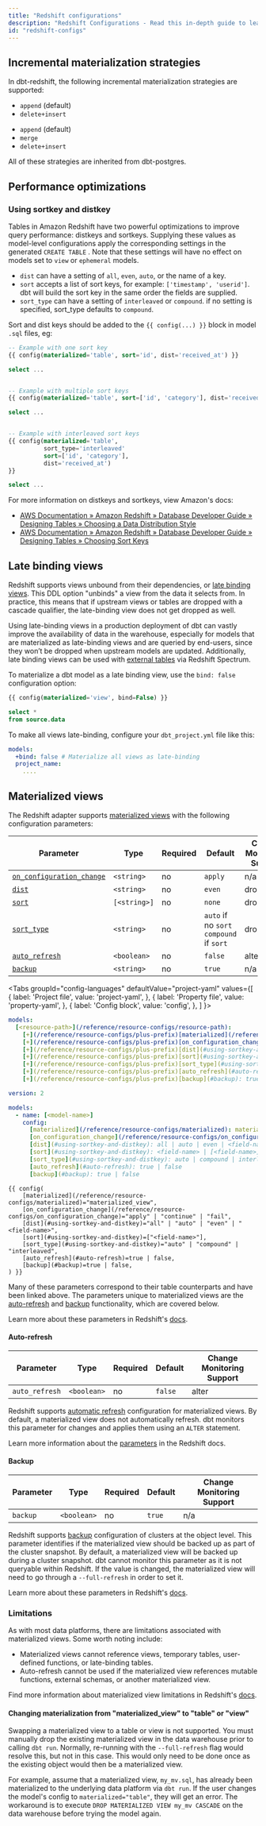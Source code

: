 ```yaml
---
title: "Redshift configurations"
description: "Redshift Configurations - Read this in-depth guide to learn about configurations in dbt."
id: "redshift-configs"
---
```


<!----
To-do:
- use the reference doc structure for this article/split into separate articles
- think about whether some of these should be outside of models
--->

## Incremental materialization strategies

In dbt-redshift, the following incremental materialization strategies are supported:

<VersionBlock lastVersion="1.5">

- `append` (default)
- `delete+insert`
  
</VersionBlock>

<VersionBlock firstVersion="1.6">

- `append` (default)
- `merge`
- `delete+insert`

</VersionBlock>

All of these strategies are inherited from dbt-postgres.

## Performance optimizations

### Using sortkey and distkey

Tables in Amazon Redshift have two powerful optimizations to improve query performance: distkeys and sortkeys. Supplying these values as model-level configurations apply the corresponding settings in the generated `CREATE TABLE` <Term id="ddl" />. Note that these settings will have no effect on models set to `view` or `ephemeral` models.

- `dist` can have a setting of `all`, `even`, `auto`, or the name of a key.
- `sort` accepts a list of sort keys, for example: `['timestamp', 'userid']`. dbt will build the sort key in the same order the fields are supplied.
- `sort_type` can have a setting of `interleaved` or `compound`. if no setting is specified, sort_type defaults to `compound`.

Sort and dist keys should be added to the `{{ config(...) }}` block in model `.sql` files, eg:

<File name='my_model.sql'>

```sql
-- Example with one sort key
{{ config(materialized='table', sort='id', dist='received_at') }}

select ...


-- Example with multiple sort keys
{{ config(materialized='table', sort=['id', 'category'], dist='received_at') }}

select ...


-- Example with interleaved sort keys
{{ config(materialized='table',
          sort_type='interleaved'
          sort=['id', 'category'],
          dist='received_at')
}}

select ...
```

</File>

For more information on distkeys and sortkeys, view Amazon's docs:

- [AWS Documentation » Amazon Redshift » Database Developer Guide » Designing Tables » Choosing a Data Distribution Style](https://docs.aws.amazon.com/redshift/latest/dg/t_Distributing_data.html)
- [AWS Documentation » Amazon Redshift » Database Developer Guide » Designing Tables » Choosing Sort Keys](https://docs.aws.amazon.com/redshift/latest/dg/t_Sorting_data.html)

## Late binding views

Redshift supports <Term id="view">views</Term> unbound from their dependencies, or [late binding views](https://docs.aws.amazon.com/redshift/latest/dg/r_CREATE_VIEW.html#late-binding-views). This DDL option "unbinds" a view from the data it selects from. In practice, this means that if upstream views or tables are dropped with a cascade qualifier, the late-binding view does not get dropped as well.

Using late-binding views in a production deployment of dbt can vastly improve the availability of data in the warehouse, especially for models that are materialized as late-binding views and are queried by end-users, since they won’t be dropped when upstream models are updated. Additionally, late binding views can be used with [external tables](https://docs.aws.amazon.com/redshift/latest/dg/r_CREATE_EXTERNAL_TABLE.html) via Redshift Spectrum.

To materialize a dbt model as a late binding view, use the `bind: false` configuration option:

<File name='my_view.sql'>

```sql
{{ config(materialized='view', bind=False) }}

select *
from source.data
```

</File>

To make all views late-binding, configure your `dbt_project.yml` file like this:

<File name='dbt_project.yml'>

```yaml
models:
  +bind: false # Materialize all views as late-binding
  project_name:
    ....
```

</File>

<VersionBlock firstVersion="1.6">

## Materialized views

The Redshift adapter supports [materialized views](https://docs.aws.amazon.com/redshift/latest/dg/materialized-view-overview.html)
with the following configuration parameters:

| Parameter                                                                        | Type         | Required | Default                                        | Change Monitoring Support |
|----------------------------------------------------------------------------------|--------------|----------|------------------------------------------------|---------------------------|
| [`on_configuration_change`](/reference/resource-configs/on_configuration_change) | `<string>`   | no       | `apply`                                        | n/a                       |
| [`dist`](#using-sortkey-and-distkey)                                             | `<string>`   | no       | `even`                                         | drop/create               |
| [`sort`](#using-sortkey-and-distkey)                                             | `[<string>]` | no       | `none`                                         | drop/create               |
| [`sort_type`](#using-sortkey-and-distkey)                                        | `<string>`   | no       | `auto` if no `sort` <br />`compound` if `sort` | drop/create               |
| [`auto_refresh`](#auto-refresh)                                                  | `<boolean>`  | no       | `false`                                        | alter                     |
| [`backup`](#backup)                                                              | `<string>`   | no       | `true`                                         | n/a                       |

<Tabs
  groupId="config-languages"
  defaultValue="project-yaml"
  values={[
    { label: 'Project file', value: 'project-yaml', },
    { label: 'Property file', value: 'property-yaml', },
    { label: 'Config block', value: 'config', },
  ]
}>


<TabItem value="project-yaml">

<File name='dbt_project.yml'>

```yaml
models:
  [<resource-path>](/reference/resource-configs/resource-path):
    [+](/reference/resource-configs/plus-prefix)[materialized](/reference/resource-configs/materialized): materialized_view
    [+](/reference/resource-configs/plus-prefix)[on_configuration_change](/reference/resource-configs/on_configuration_change): apply | continue | fail
    [+](/reference/resource-configs/plus-prefix)[dist](#using-sortkey-and-distkey): all | auto | even | <field-name>
    [+](/reference/resource-configs/plus-prefix)[sort](#using-sortkey-and-distkey): <field-name> | [<field-name>]
    [+](/reference/resource-configs/plus-prefix)[sort_type](#using-sortkey-and-distkey): auto | compound | interleaved
    [+](/reference/resource-configs/plus-prefix)[auto_refresh](#auto-refresh): true | false
    [+](/reference/resource-configs/plus-prefix)[backup](#backup): true | false
```

</File>

</TabItem>


<TabItem value="property-yaml">

<File name='models/properties.yml'>

```yaml
version: 2

models:
  - name: [<model-name>]
    config:
      [materialized](/reference/resource-configs/materialized): materialized_view
      [on_configuration_change](/reference/resource-configs/on_configuration_change): apply | continue | fail
      [dist](#using-sortkey-and-distkey): all | auto | even | <field-name>
      [sort](#using-sortkey-and-distkey): <field-name> | [<field-name>]
      [sort_type](#using-sortkey-and-distkey): auto | compound | interleaved
      [auto_refresh](#auto-refresh): true | false
      [backup](#backup): true | false
```

</File>

</TabItem>


<TabItem value="config">

<File name='models/<model_name>.sql'>

```jinja
{{ config(
    [materialized](/reference/resource-configs/materialized)="materialized_view",
    [on_configuration_change](/reference/resource-configs/on_configuration_change)="apply" | "continue" | "fail",
    [dist](#using-sortkey-and-distkey)="all" | "auto" | "even" | "<field-name>",
    [sort](#using-sortkey-and-distkey)=["<field-name>"],
    [sort_type](#using-sortkey-and-distkey)="auto" | "compound" | "interleaved",
    [auto_refresh](#auto-refresh)=true | false,
    [backup](#backup)=true | false,
) }}
```

</File>

</TabItem>

</Tabs>

Many of these parameters correspond to their table counterparts and have been linked above.
The parameters unique to materialized views are the [auto-refresh](#auto-refresh) and [backup](#backup) functionality, which are covered below.

Learn more about these parameters in Redshift's [docs](https://docs.aws.amazon.com/redshift/latest/dg/materialized-view-create-sql-command.html).

#### Auto-refresh

| Parameter      | Type        | Required | Default | Change Monitoring Support |
|----------------|-------------|----------|---------|---------------------------|
| `auto_refresh` | `<boolean>` | no       | `false` | alter                     |

Redshift supports [automatic refresh](https://docs.aws.amazon.com/redshift/latest/dg/materialized-view-refresh.html#materialized-view-auto-refresh) configuration for materialized views.
By default, a materialized view does not automatically refresh.
dbt monitors this parameter for changes and applies them using an `ALTER` statement.

Learn more information about the [parameters](https://docs.aws.amazon.com/redshift/latest/dg/materialized-view-create-sql-command.html#mv_CREATE_MATERIALIZED_VIEW-parameters) in the Redshift docs.

#### Backup

| Parameter | Type        | Required | Default | Change Monitoring Support |
|-----------|-------------|----------|---------|---------------------------|
| `backup`  | `<boolean>` | no       | `true`  | n/a                       |

Redshift supports [backup](https://docs.aws.amazon.com/redshift/latest/mgmt/working-with-snapshots.html) configuration of clusters at the object level.
This parameter identifies if the materialized view should be backed up as part of the cluster snapshot.
By default, a materialized view will be backed up during a cluster snapshot.
dbt cannot monitor this parameter as it is not queryable within Redshift.
If the value is changed, the materialized view will need to go through a `--full-refresh` in order to set it.

Learn more about these parameters in Redshift's [docs](https://docs.aws.amazon.com/redshift/latest/dg/materialized-view-create-sql-command.html#mv_CREATE_MATERIALIZED_VIEW-parameters).

### Limitations

As with most data platforms, there are limitations associated with materialized views. Some worth noting include:

- Materialized views cannot reference views, temporary tables, user-defined functions, or late-binding tables.
- Auto-refresh cannot be used if the materialized view references mutable functions, external schemas, or another materialized view.

Find more information about materialized view limitations in Redshift's [docs](https://docs.aws.amazon.com/redshift/latest/dg/materialized-view-create-sql-command.html#mv_CREATE_MATERIALIZED_VIEW-limitations).

<VersionBlock firstVersion="1.6" lastVersion="1.6">

#### Changing materialization from "materialized_view" to "table" or "view"

Swapping a materialized view to a table or view is not supported.
You must manually drop the existing materialized view in the data warehouse prior to calling `dbt run`.
Normally, re-running with the `--full-refresh` flag would resolve this, but not in this case.
This would only need to be done once as the existing object would then be a materialized view.

For example, assume that a materialized view, `my_mv.sql`, has already been materialized to the underlying data platform via `dbt run`.
If the user changes the model's config to `materialized="table"`, they will get an error.
The workaround is to execute `DROP MATERIALIZED VIEW my_mv CASCADE` on the data warehouse before trying the model again.

</VersionBlock>

</VersionBlock>
